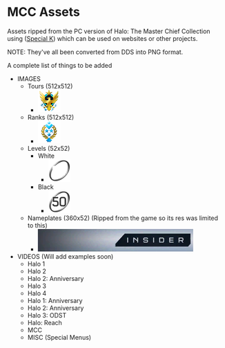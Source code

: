
# MCC Assets
Assets ripped from the PC version of Halo: The Master Chief Collection using ([Special K](https://discourse.differentk.fyi/)) which can be used on websites or other projects.

NOTE: They've all been converted from DDS into PNG format.

A complete list of things to be added
- IMAGES
	- Tours (512x512)
		- ![alt text](https://raw.githubusercontent.com/Twigzie/Fantality-MCC-Assets/main/assets/images/icons/tour-do-not-use.png "")
	- Ranks (512x512)
		- ![alt text](https://raw.githubusercontent.com/Twigzie/Fantality-MCC-Assets/main/assets/images/icons/rank-do-not-use.png "General")
	- Levels (52x52)
		- White
			- ![alt text](https://raw.githubusercontent.com/Twigzie/Fantality-MCC-Assets/main/assets/images/levels/white/50.png "Level 50")
		- Black
			- ![alt text](https://raw.githubusercontent.com/Twigzie/Fantality-MCC-Assets/main/assets/images/levels/black/50.png)
	- Nameplates (360x52) (Ripped from the game so its res was limited to this)
		- ![alt text](https://raw.githubusercontent.com/Twigzie/Fantality-MCC-Assets/main/assets/images/nameplates/361.png)
- VIDEOS (Will add examples soon)
	- Halo 1
	- Halo 2
	- Halo 2: Anniversary
	- Halo 3
	- Halo 4
	- Halo 1: Anniversary
	- Halo 2: Anniversary
	- Halo 3: ODST
	- Halo: Reach
	- MCC
	- MISC  (Special Menus)
